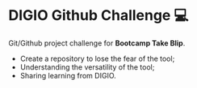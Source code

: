 # DIGIO Github Challenge :computer:

Git/Github project challenge for <b>Bootcamp Take Blip</b>.

- Create a repository to lose the fear of the tool;
- Understanding the versatility of the tool;
- Sharing learning from DIGIO.

